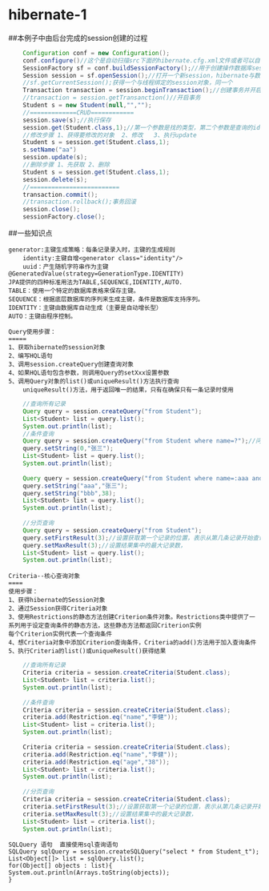 # hibernate-1
##本例子中由后台完成的session创建的过程
```Java
    Configuration conf = new Configuration();
    conf.configure()//这个是自动扫描src下面的hibernate.cfg.xml文件或者可以自己指定扫描目录
    SessionFactory sf = conf.buildSessionFactory();//用于创建操作数据库session对象的工厂
    Session session = sf.openSession();//打开一个新session，hibernate与数据库之间的操作由session完成
    //sf.getCurrentSession();获得一个与线程绑定的session对象，同一个
    Transaction transaction = session.beginTransaction();//创建事务并开启
    //transaction = session.getTransanction()//开启事务
    Student s = new Student(null,"","");
    //=============CRUD============
    session.save(s);//执行保存
    session.get(Student.class,1);//第一个参数是找的类型，第二个参数是查询的id
    //修改步骤 1、获得要修改的对象  2、修改   3、执行update
    Student s = session.get(Student.class,1);
    s.setName("aa")
    session.update(s);
    //删除步骤 1、先获取 2、删除
    Student s = session.get(Student.class,1);
    session.delete(s);
    //=========================
    transaction.commit();
    //transaction.rollback();事务回滚
    session.close();
    sessionFactory.close();
```
##一些知识点

    generator:主键生成策略：每条记录录入时，主键的生成规则
        identity:主键自增<generator class="identity"/>
        uuid：产生随机字符串作为主键
    @GeneratedValue(strategy=GenerationType.IDENTITY)
	JPA提供的四种标准用法为TABLE,SEQUENCE,IDENTITY,AUTO. 
	TABLE：使用一个特定的数据库表格来保存主键。 
	SEQUENCE：根据底层数据库的序列来生成主键，条件是数据库支持序列。 
	IDENTITY：主键由数据库自动生成（主要是自动增长型） 
	AUTO：主键由程序控制。
	
    Query使用步骤：
    =====
    1、获取hibernate的session对象
    2、编写HQL语句
    3、调用session.createQuery创建查询对象
    4、如果HQL语句包含参数，则调用Query的setXxx设置参数
    5、调用Query对象的list()或uniqueResult()方法执行查询
    	uniqueResult()方法，用于返回唯一的结果，只有在确保只有一条记录时使用
    
```Java
    //查询所有记录
    Query query = session.createQuery("from Student");
    List<Student> list = query.list();
    System.out.println(list);
    //条件查询
    Query query = session.createQuery("from Student where name=?");//问号占位符
    query.setString(0,"张三");
    List<Student> list = query.list();
    System.out.println(list);
    
    Query query = session.createQuery("from Student where name=:aaa and age=:bbb");//命名占位符
    query.setString("aaa","张三");
    query.setString("bbb",38);
    List<Student> list = query.list();
    System.out.println(list);
    
    //分页查询
    Query query = session.createQuery("from Student");
    query.setFirstResult(3);//设置获取第一个记录的位置，表示从第几条记录开始查询，默认从0
    query.setMaxResult(3);//设置结果集中的最大记录数，
    List<Student> list = query.list();
    System.out.println(list);
```
    Criteria--核心查询对象
    ====
    使用步骤：
    1、获得hibernate的Session对象
    2、通过Session获得Criteria对象
    3、使用Restrictions的静态方法创建Criterion条件对象。Restrictions类中提供了一系列用于设定查询条件的静态方法，这些静态方法都返回Criterion实例
    每个Criterion实例代表一个查询条件
    4、想Criteria对象中添加Criterion查询条件，Criteria的add()方法用于加入查询条件
    5、执行Criteria的list()或uniqueResult()获得结果
```Java
    //查询所有记录
    Criteria criteria = session.createCriteria(Student.class);
    List<Student> list = criteria.list();
    System.out.println(list);
    
    //条件查询
    Criteria criteria = session.createCriteria(Student.class);
    criteria.add(Restriction.eq("name","李健"));
    List<Student> list = criteria.list();
    System.out.println(list);
    
    Criteria criteria = session.createCriteria(Student.class);
    criteria.add(Restriction.eq("name","李健"));
    criteria.add(Restriction.eq("age","38"));
    List<Student> list = criteria.list();
    System.out.println(list);
    
    //分页查询
    Criteria criteria = session.createCriteria(Student.class);
    criteria.setFirstResult(3);//设置获取第一个记录的位置，表示从第几条记录开始查询，默认从0
    criteria.setMaxResult(3);//设置结果集中的最大记录数，
    List<Student> list = criteria.list();
    System.out.println(list);
```
    SQLQuery 语句  直接使用sql查询语句
    SQLQuery sqlQuery = session.createSQLQuery("select * from Student_t");
    List<Object[]> list = sqlQuery.list();
    for(Object[] objects : list){
    System.out.println(Arrays.toString(objects));
    }

